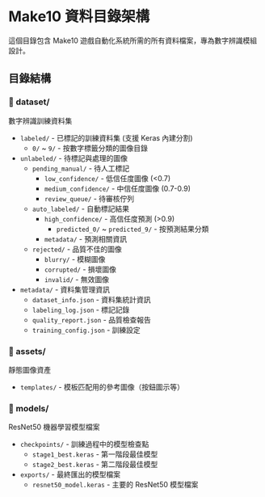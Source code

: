 # Make10 資料目錄架構

這個目錄包含 Make10 遊戲自動化系統所需的所有資料檔案，專為數字辨識模組設計。

## 目錄結構

### 📁 dataset/
數字辨識訓練資料集
- `labeled/` - 已標記的訓練資料集 (支援 Keras 內建分割)
  - `0/` ~ `9/` - 按數字標籤分類的圖像目錄
- `unlabeled/` - 待標記與處理的圖像
  - `pending_manual/` - 待人工標記
    - `low_confidence/` - 低信任度圖像 (<0.7)
    - `medium_confidence/` - 中信任度圖像 (0.7-0.9)
    - `review_queue/` - 待審核佇列
  - `auto_labeled/` - 自動標記結果
    - `high_confidence/` - 高信任度預測 (>0.9)
      - `predicted_0/` ~ `predicted_9/` - 按預測結果分類
    - `metadata/` - 預測相關資訊
  - `rejected/` - 品質不佳的圖像
    - `blurry/` - 模糊圖像
    - `corrupted/` - 損壞圖像
    - `invalid/` - 無效圖像
- `metadata/` - 資料集管理資訊
  - `dataset_info.json` - 資料集統計資訊
  - `labeling_log.json` - 標記記錄
  - `quality_report.json` - 品質檢查報告
  - `training_config.json` - 訓練設定

### 📁 assets/
靜態圖像資產
- `templates/` - 模板匹配用的參考圖像（按鈕圖示等）

### 📁 models/
ResNet50 機器學習模型檔案
- `checkpoints/` - 訓練過程中的模型檢查點
  - `stage1_best.keras` - 第一階段最佳模型
  - `stage2_best.keras` - 第二階段最佳模型
- `exports/` - 最終匯出的模型檔案
  - `resnet50_model.keras` - 主要的 ResNet50 模型檔案
